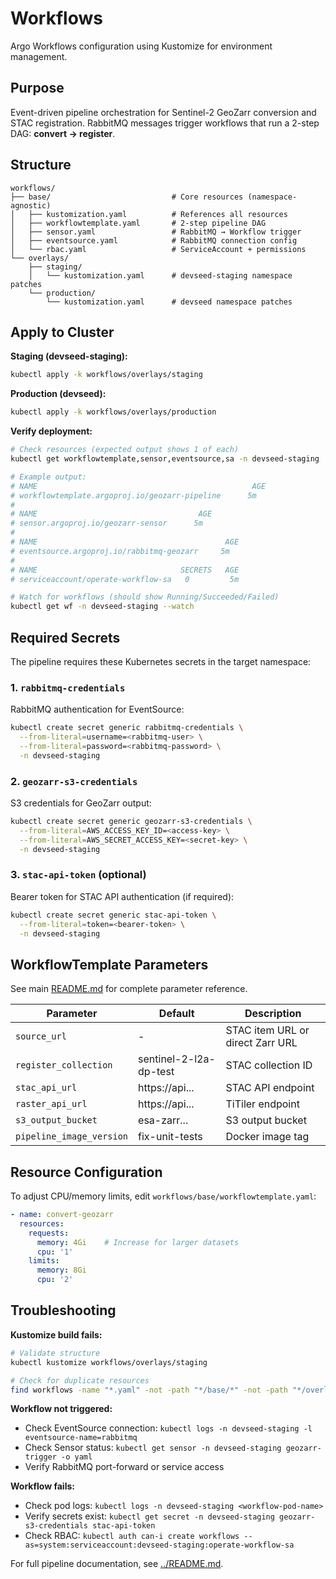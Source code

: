 # Workflows

Argo Workflows configuration using Kustomize for environment management.

## Purpose

Event-driven pipeline orchestration for Sentinel-2 GeoZarr conversion and STAC registration. RabbitMQ messages trigger workflows that run a 2-step DAG: **convert → register**.

## Structure

```
workflows/
├── base/                           # Core resources (namespace-agnostic)
│   ├── kustomization.yaml          # References all resources
│   ├── workflowtemplate.yaml       # 2-step pipeline DAG
│   ├── sensor.yaml                 # RabbitMQ → Workflow trigger
│   ├── eventsource.yaml            # RabbitMQ connection config
│   └── rbac.yaml                   # ServiceAccount + permissions
└── overlays/
    ├── staging/
    │   └── kustomization.yaml      # devseed-staging namespace patches
    └── production/
        └── kustomization.yaml      # devseed namespace patches
```

## Apply to Cluster

**Staging (devseed-staging):**
```bash
kubectl apply -k workflows/overlays/staging
```

**Production (devseed):**
```bash
kubectl apply -k workflows/overlays/production
```

**Verify deployment:**
```bash
# Check resources (expected output shows 1 of each)
kubectl get workflowtemplate,sensor,eventsource,sa -n devseed-staging

# Example output:
# NAME                                                AGE
# workflowtemplate.argoproj.io/geozarr-pipeline      5m
#
# NAME                                    AGE
# sensor.argoproj.io/geozarr-sensor      5m
#
# NAME                                          AGE
# eventsource.argoproj.io/rabbitmq-geozarr     5m
#
# NAME                                SECRETS   AGE
# serviceaccount/operate-workflow-sa   0         5m

# Watch for workflows (should show Running/Succeeded/Failed)
kubectl get wf -n devseed-staging --watch
```

## Required Secrets

The pipeline requires these Kubernetes secrets in the target namespace:

### 1. `rabbitmq-credentials`
RabbitMQ authentication for EventSource:

```bash
kubectl create secret generic rabbitmq-credentials \
  --from-literal=username=<rabbitmq-user> \
  --from-literal=password=<rabbitmq-password> \
  -n devseed-staging
```

### 2. `geozarr-s3-credentials`
S3 credentials for GeoZarr output:

```bash
kubectl create secret generic geozarr-s3-credentials \
  --from-literal=AWS_ACCESS_KEY_ID=<access-key> \
  --from-literal=AWS_SECRET_ACCESS_KEY=<secret-key> \
  -n devseed-staging
```

### 3. `stac-api-token` (optional)
Bearer token for STAC API authentication (if required):

```bash
kubectl create secret generic stac-api-token \
  --from-literal=token=<bearer-token> \
  -n devseed-staging
```

## WorkflowTemplate Parameters

See main [README.md](../README.md) for complete parameter reference.

| Parameter | Default | Description |
|-----------|---------|-------------|
| `source_url` | - | STAC item URL or direct Zarr URL |
| `register_collection` | sentinel-2-l2a-dp-test | STAC collection ID |
| `stac_api_url` | https://api... | STAC API endpoint |
| `raster_api_url` | https://api... | TiTiler endpoint |
| `s3_output_bucket` | esa-zarr... | S3 output bucket |
| `pipeline_image_version` | fix-unit-tests | Docker image tag |

## Resource Configuration

To adjust CPU/memory limits, edit `workflows/base/workflowtemplate.yaml`:

```yaml
- name: convert-geozarr
  resources:
    requests:
      memory: 4Gi    # Increase for larger datasets
      cpu: '1'
    limits:
      memory: 8Gi
      cpu: '2'
```

## Troubleshooting

**Kustomize build fails:**
```bash
# Validate structure
kubectl kustomize workflows/overlays/staging

# Check for duplicate resources
find workflows -name "*.yaml" -not -path "*/base/*" -not -path "*/overlays/*"
```

**Workflow not triggered:**
- Check EventSource connection: `kubectl logs -n devseed-staging -l eventsource-name=rabbitmq`
- Check Sensor status: `kubectl get sensor -n devseed-staging geozarr-trigger -o yaml`
- Verify RabbitMQ port-forward or service access

**Workflow fails:**
- Check pod logs: `kubectl logs -n devseed-staging <workflow-pod-name>`
- Verify secrets exist: `kubectl get secret -n devseed-staging geozarr-s3-credentials stac-api-token`
- Check RBAC: `kubectl auth can-i create workflows --as=system:serviceaccount:devseed-staging:operate-workflow-sa`

For full pipeline documentation, see [../README.md](../README.md).
